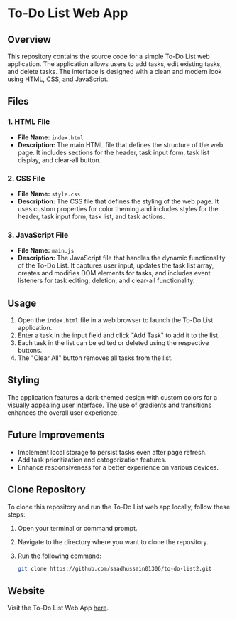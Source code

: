 # To-Do List Web App

## Overview

This repository contains the source code for a simple To-Do List web application. The application allows users to add tasks, edit existing tasks, and delete tasks. The interface is designed with a clean and modern look using HTML, CSS, and JavaScript.

## Files

### 1. HTML File

- **File Name:** `index.html`
- **Description:** The main HTML file that defines the structure of the web page. It includes sections for the header, task input form, task list display, and clear-all button.

### 2. CSS File

- **File Name:** `style.css`
- **Description:** The CSS file that defines the styling of the web page. It uses custom properties for color theming and includes styles for the header, task input form, task list, and task actions.

### 3. JavaScript File

- **File Name:** `main.js`
- **Description:** The JavaScript file that handles the dynamic functionality of the To-Do List. It captures user input, updates the task list array, creates and modifies DOM elements for tasks, and includes event listeners for task editing, deletion, and clear-all functionality.

## Usage

1. Open the `index.html` file in a web browser to launch the To-Do List application.
2. Enter a task in the input field and click "Add Task" to add it to the list.
3. Each task in the list can be edited or deleted using the respective buttons.
4. The "Clear All" button removes all tasks from the list.

## Styling

The application features a dark-themed design with custom colors for a visually appealing user interface. The use of gradients and transitions enhances the overall user experience.

## Future Improvements

- Implement local storage to persist tasks even after page refresh.
- Add task prioritization and categorization features.
- Enhance responsiveness for a better experience on various devices.

## Clone Repository

To clone this repository and run the To-Do List web app locally, follow these steps:

1. Open your terminal or command prompt.

2. Navigate to the directory where you want to clone the repository.

3. Run the following command:

    ```bash
    git clone https://github.com/saadhussain01306/to-do-list2.git
    ```
## Website

Visit the To-Do List Web App [here](https://saadhussain01306.github.io/to-do-list2/).
